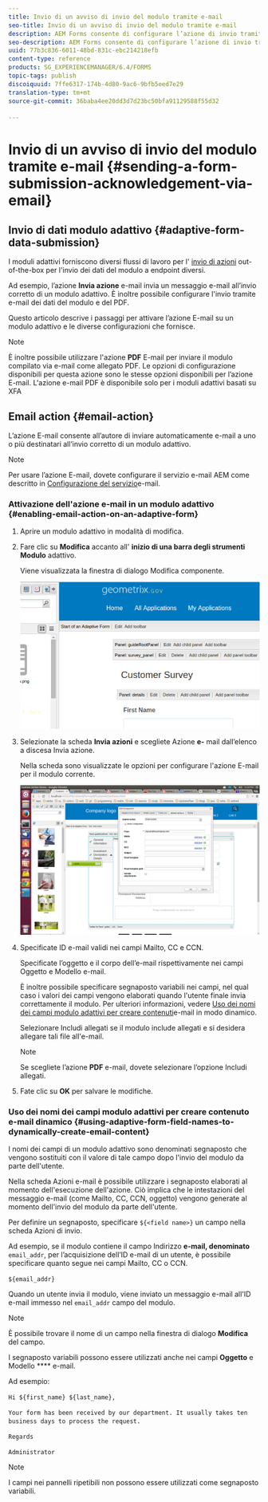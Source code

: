 ```yaml
---
title: Invio di un avviso di invio del modulo tramite e-mail
seo-title: Invio di un avviso di invio del modulo tramite e-mail
description: AEM Forms consente di configurare l’azione di invio tramite e-mail che invia un messaggio di conferma all’utente al momento dell’invio del modulo.
seo-description: AEM Forms consente di configurare l’azione di invio tramite e-mail che invia un messaggio di conferma all’utente al momento dell’invio del modulo.
uuid: 77b3c836-6011-48bd-831c-ebc214218efb
content-type: reference
products: SG_EXPERIENCEMANAGER/6.4/FORMS
topic-tags: publish
discoiquuid: 7ffe6317-174b-4d80-9ac6-9bfb5eed7e29
translation-type: tm+mt
source-git-commit: 36baba4ee20dd3d7d23bc50bfa91129588f55d32

---
```



# Invio di un avviso di invio del modulo tramite e-mail {#sending-a-form-submission-acknowledgement-via-email}

## Invio di dati modulo adattivo {#adaptive-form-data-submission}

I moduli adattivi forniscono diversi flussi di lavoro per l&#39; [invio di azioni](/help/forms/using/configuring-submit-actions.md) out-of-the-box per l&#39;invio dei dati del modulo a endpoint diversi.

Ad esempio, l’azione **Invia azione** e-mail invia un messaggio e-mail all’invio corretto di un modulo adattivo. È inoltre possibile configurare l&#39;invio tramite e-mail dei dati del modulo e del PDF.

Questo articolo descrive i passaggi per attivare l’azione E-mail su un modulo adattivo e le diverse configurazioni che fornisce.

>[!NOTE]
>
>È inoltre possibile utilizzare l&#39;azione **PDF** E-mail per inviare il modulo compilato via e-mail come allegato PDF. Le opzioni di configurazione disponibili per questa azione sono le stesse opzioni disponibili per l’azione E-mail. L&#39;azione e-mail PDF è disponibile solo per i moduli adattivi basati su XFA

## Email action {#email-action}

L’azione E-mail consente all’autore di inviare automaticamente e-mail a uno o più destinatari all’invio corretto di un modulo adattivo.

>[!NOTE]
>
>Per usare l’azione E-mail, dovete configurare il servizio e-mail AEM come descritto in [Configurazione del servizio](/help/sites-administering/notification.md#configuring-the-mail-service)e-mail.

### Attivazione dell&#39;azione e-mail in un modulo adattivo {#enabling-email-action-on-an-adaptive-form}

1. Aprire un modulo adattivo in modalità di modifica.

1. Fare clic su **Modifica** accanto all&#39; **inizio di una barra degli strumenti Modulo** adattivo.

   Viene visualizzata la finestra di dialogo Modifica componente.

   ![Finestra di dialogo Modifica componente per un modulo adattivo](assets/start_of_adp_form.png)

1. Selezionate la scheda **Invia azioni** e scegliete Azione **e-** mail dall’elenco a discesa Invia azione.

   Nella scheda sono visualizzate le opzioni per configurare l&#39;azione E-mail per il modulo corrente.

   ![Scheda Azioni di invio](assets/dialog.png)

1. Specificate ID e-mail validi nei campi Mailto, CC e CCN.

   Specificate l’oggetto e il corpo dell’e-mail rispettivamente nei campi Oggetto e Modello e-mail.

   È inoltre possibile specificare segnaposto variabili nei campi, nel qual caso i valori dei campi vengono elaborati quando l&#39;utente finale invia correttamente il modulo. Per ulteriori informazioni, vedere [Uso dei nomi dei campi modulo adattivi per creare contenuti](/help/forms/using/form-submission-receipt-via-email.md#p-using-adaptive-form-field-names-to-dynamically-create-email-content-p)e-mail in modo dinamico.

   Selezionare Includi allegati se il modulo include allegati e si desidera allegare tali file all&#39;e-mail.

   >[!NOTE]
   >
   >Se scegliete l’azione **PDF** e-mail, dovete selezionare l’opzione Includi allegati.

1. Fate clic su **OK** per salvare le modifiche.

### Uso dei nomi dei campi modulo adattivi per creare contenuto e-mail dinamico {#using-adaptive-form-field-names-to-dynamically-create-email-content}

I nomi dei campi di un modulo adattivo sono denominati segnaposto che vengono sostituiti con il valore di tale campo dopo l&#39;invio del modulo da parte dell&#39;utente.

Nella scheda Azioni e-mail è possibile utilizzare i segnaposto elaborati al momento dell&#39;esecuzione dell&#39;azione. Ciò implica che le intestazioni del messaggio e-mail (come Mailto, CC, CCN, oggetto) vengono generate al momento dell&#39;invio del modulo da parte dell&#39;utente.

Per definire un segnaposto, specificare `${<field name>}` un campo nella scheda Azioni di invio.

Ad esempio, se il modulo contiene il campo Indirizzo **e-mail, denominato** `email_addr`, per l’acquisizione dell’ID e-mail di un utente, è possibile specificare quanto segue nei campi Mailto, CC o CCN.

`${email_addr}`

Quando un utente invia il modulo, viene inviato un messaggio e-mail all&#39;ID e-mail immesso nel `email_addr` campo del modulo.

>[!NOTE]
>
>È possibile trovare il nome di un campo nella finestra di dialogo **Modifica** del campo.

I segnaposto variabili possono essere utilizzati anche nei campi **Oggetto** e Modello **** e-mail.

Ad esempio:

`Hi ${first_name} ${last_name},`

`Your form has been received by our department. It usually takes ten business days to process the request.`

`Regards`

`Administrator`

>[!NOTE]
>
>I campi nei pannelli ripetibili non possono essere utilizzati come segnaposto variabili.

